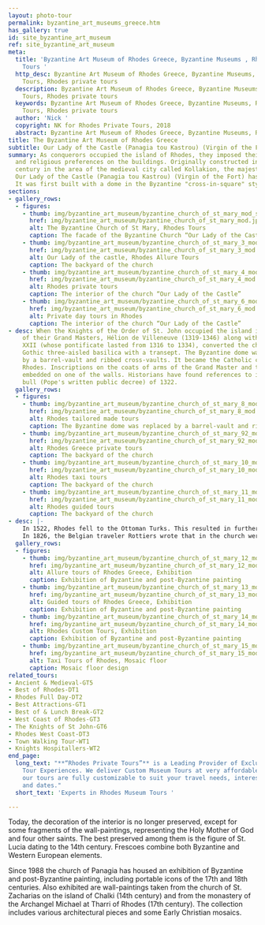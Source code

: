 ```yaml
---
layout: photo-tour
permalink: byzantine_art_museums_greece.htm
has_gallery: true
id: site_byzantine_art_museum
ref: site_byzantine_art_museum
meta:
  title: 'Byzantine Art Museum of Rhodes Greece, Byzantine Museums , Rhodes Museum
    Tours '
  http_desc: Byzantine Art Museum of Rhodes Greece, Byzantine Museums, Rhodes Museum
    Tours, Rhodes private tours
  description: Byzantine Art Museum of Rhodes Greece, Byzantine Museums, Rhodes Museum
    Tours, Rhodes private tours
  keywords: Byzantine Art Museum of Rhodes Greece, Byzantine Museums, Rhodes Museum
    Tours, Rhodes private tours
  author: 'Nick '
  copyright: NK for Rhodes Private Tours, 2018
  abstract: Byzantine Art Museum of Rhodes Greece, Byzantine Museums, Rhodes Art Tours
title: The Byzantine Art Museum of Rhodes Greece
subtitle: Our Lady of the Castle (Panagia tou Kastrou) (Virgin of the Fort)
summary: As conquerors occupied the island of Rhodes, they imposed their architectural
  and religious preferences on the buildings. Originally constructed in the late 11th
  century in the area of the medieval city called Kollakion, the majestic church called
  Our Lady of the Castle (Panagia tou Kastrou) (Virgin of the Fort) has had many reincarnations.
  It was first built with a dome in the Byzantine "cross-in-square" style of architecture.
sections:
- gallery_rows:
  - figures:
    - thumb: img/byzantine_art_museum/byzantine_church_of_st_mary_mod_small.jpg
      href: img/byzantine_art_museum/byzantine_church_of_st_mary_mod.jpg
      alt: The Byzantine Church of St Mary, Rhodes Tours
      caption: The facade of the Byzantine Church “Our Lady of the Castle”
    - thumb: img/byzantine_art_museum/byzantine_church_of_st_mary_3_mod_small.jpg
      href: img/byzantine_art_museum/byzantine_church_of_st_mary_3_mod.jpg
      alt: Our Lady of the castle, Rhodes Allure Tours
      caption: The backyard of the church
    - thumb: img/byzantine_art_museum/byzantine_church_of_st_mary_4_mod_small.png
      href: img/byzantine_art_museum/byzantine_church_of_st_mary_4_mod.jpg
      alt: Rhodes private tours
      caption: The interior of the church “Our Lady of the Castle”
    - thumb: img/byzantine_art_museum/byzantine_church_of_st_mary_6_mod_small.png
      href: img/byzantine_art_museum/byzantine_church_of_st_mary_6_mod.jpg
      alt: Private day tours in Rhodes
      caption: The interior of the church “Our Lady of the Castle”
- desc: When the Knights of the Order of St. John occupied the island in 1309, one
    of their Grand Masters, Hélion de Villeneuve (1319-1346) along with Pope John
    XXII (whose pontificate lasted from 1316 to 1334), converted the church into a
    Gothic three-aisled basilica with a transept. The Byzantine dome was replaced
    by a barrel-vault and ribbed cross-vaults. It became the Catholic cathedral of
    Rhodes. Inscriptions on the coats of arms of the Grand Master and the Pope are
    embedded on one of the walls. Historians have found references to it in a Papal
    bull (Pope's written public decree) of 1322.
  gallery_rows:
  - figures:
    - thumb: img/byzantine_art_museum/byzantine_church_of_st_mary_8_mod_small.jpg
      href: img/byzantine_art_museum/byzantine_church_of_st_mary_8_mod.jpg
      alt: Rhodes tailored made tours
      caption: The Byzantine dome was replaced by a barrel-vault and ribbed cross-vaults.
    - thumb: img/byzantine_art_museum/byzantine_church_of_st_mary_92_mod_small.jpg
      href: img/byzantine_art_museum/byzantine_church_of_st_mary_92_mod.jpg
      alt: Rhodes Greece private tours
      caption: The backyard of the church
    - thumb: img/byzantine_art_museum/byzantine_church_of_st_mary_10_mod_small.jpg
      href: img/byzantine_art_museum/byzantine_church_of_st_mary_10_mod.jpg
      alt: Rhodes taxi tours
      caption: The backyard of the church
    - thumb: img/byzantine_art_museum/byzantine_church_of_st_mary_11_mod_small.jpg
      href: img/byzantine_art_museum/byzantine_church_of_st_mary_11_mod.jpg
      alt: Rhodes guided tours
      caption: The backyard of the church
- desc: |-
    In 1522, Rhodes fell to the Ottoman Turks. This resulted in further changes to the church. The Turks whitewashed the interior walls, destroying the wall paintings, and added a minaret and a mihrab (recess for prayer). The building then functioned as a mosque, called the Ederum or Kadouri Tzami. The additions of the Ottoman era were carefully removed during the Italian occupation (1912-1947). The building has been subsequently conserved by the Greek Archaeological Service.
    In 1826, the Belgian traveler Rottiers wrote that in the church were many tombstones of Catholic residents of the city of Rhodes and foreigners who died there, and that the sanctuary had stained-glass windows, which he copied down before they were destroyed.
  gallery_rows:
  - figures:
    - thumb: img/byzantine_art_museum/byzantine_church_of_st_mary_12_mod_small.jpg
      href: img/byzantine_art_museum/byzantine_church_of_st_mary_12_mod.jpg
      alt: Allure tours of Rhodes Greece, Exhibition
      caption: Exhibition of Byzantine and post-Byzantine painting
    - thumb: img/byzantine_art_museum/byzantine_church_of_st_mary_13_mod_small.jpg
      href: img/byzantine_art_museum/byzantine_church_of_st_mary_13_mod.jpg
      alt: Guided tours of Rhodes Greece, Exhibition
      caption: Exhibition of Byzantine and post-Byzantine painting
    - thumb: img/byzantine_art_museum/byzantine_church_of_st_mary_14_mod_small.jpg
      href: img/byzantine_art_museum/byzantine_church_of_st_mary_14_mod.jpg
      alt: Rhodes Custom Tours, Exhibition
      caption: Exhibition of Byzantine and post-Byzantine painting
    - thumb: img/byzantine_art_museum/byzantine_church_of_st_mary_15_mod_small.jpg
      href: img/byzantine_art_museum/byzantine_church_of_st_mary_15_mod.jpg
      alt: Taxi Tours of Rhodes, Mosaic floor
      caption: Mosaic floor design
related_tours:
- Ancient & Medieval-GT5
- Best of Rhodes-DT1
- Rhodes Full Day-DT2
- Best Attractions-GT1
- Best of & Lunch Break-GT2
- West Coast of Rhodes-GT3
- The Knights of St John-GT6
- Rhodes West Coast-DT3
- Town Walking Tour-WT1
- Knights Hospitallers-WT2
end_page:
  long_text: "**“Rhodes Private Tours”** is a Leading Provider of Exclusive and Personalized
    Tour Experiences. We deliver Custom Museum Tours at very affordable rates. All
    our tours are fully customizable to suit your travel needs, interests, schedules,
    and dates."
  short_text: 'Experts in Rhodes Museum Tours '

---
```

Today, the decoration of the interior is no longer preserved, except for some fragments of the wall-paintings, representing the Holy Mother of God and four other saints. The best preserved among them is the figure of St. Lucia dating to the 14th century. Frescoes combine both Byzantine and Western European elements.

Since 1988 the church of Panagia has housed an exhibition of Byzantine and post-Byzantine painting, including portable icons of the 17th and 18th centuries. Also exhibited are wall-paintings taken from the church of St. Zacharias on the island of Chalki (14th century) and from the monastery of the Archangel Michael at Tharri of Rhodes (17th century). The collection includes various architectural pieces and some Early Christian mosaics.